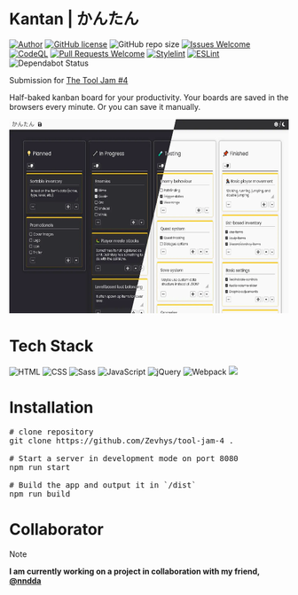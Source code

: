 # Kantan \| かんたん 
[![Author](http://img.shields.io/badge/author-@Zevhys-blue.svg)](https://www.linkedin.com/in/rakha-djauhari/) [![GitHub license](https://img.shields.io/github/license/Zevhys/tool-jam-4)](https://github.com/Zevhys/tool-jam-4/blob/main/LICENSE) ![GitHub repo size](https://img.shields.io/github/repo-size/Zevhys/tool-jam-4) [![Issues Welcome](https://img.shields.io/badge/issues-welcome-brightgreen.svg)](https://github.com/Zevhys/tool-jam-4/issues)
[![CodeQL](https://github.com/Zevhys/tool-jam-4/actions/workflows/codeql.yml/badge.svg)](https://github.com/Zevhys/tool-jam-4/actions/workflows/codeql.yml) [![Pull Requests Welcome](https://img.shields.io/badge/pull%20requests-welcome-brightgreen.svg)](https://github.com/Zevhys/tool-jam-4/pulls) [![Stylelint](https://img.shields.io/github/actions/workflow/status/Zevhys/tool-jam-4/stylelint.yml?label=Stylelint&logo=stylelint)](https://github.com/Zevhys/tool-jam-4/actions/workflows/stylelint.yml) [![ESLint](https://img.shields.io/github/actions/workflow/status/Zevhys/tool-jam-4/eslint.yml?label=ESLint&logo=eslint)](https://github.com/Zevhys/tool-jam-4/actions/workflows/eslint.yml) ![Dependabot Status](https://img.shields.io/badge/dependabot-active-brightgreen?logo=dependabot)

Submission for [The Tool Jam #4](https://itch.io/jam/the-tool-jam-4)

Half-baked kanban board for your productivity. Your boards are saved in the browsers every minute. Or you can save it manually.

<div align="center">
  <img src="preview.webp" height="350px">
</div>

# Tech Stack
![HTML](https://img.shields.io/badge/HTML-E34F26?style=flat-square&logo=html5&logoColor=ffffff)
![CSS](https://img.shields.io/badge/CSS-1572B6?style=flat-square&logo=css3&logoColor=ffffff)
![Sass](https://img.shields.io/badge/Sass-CC6699?style=flat-square&logo=sass&logoColor=white)
![JavaScript](https://img.shields.io/badge/JavaScript-F7DF1E?style=flat-square&logo=javascript&logoColor=000000)
![jQuery](https://img.shields.io/badge/jQuery-0769AD?style=flat-square&logo=jquery&logoColor=white)
![Webpack](https://img.shields.io/badge/Webpack-8DD6F9?style=flat-square&logo=webpack&logoColor=white)
![](https://img.shields.io/badge/Font%20Awesome-528DD7?style=flat-square&logo=fontawesome&logoColor=ffffff)

# Installation
<pre>
# clone repository 
git clone https://github.com/Zevhys/tool-jam-4 .

# Start a server in development mode on port 8080
npm run start

# Build the app and output it in `/dist`
npm run build
</pre>

# Collaborator
> [!NOTE]  
> <b>I am currently working on a project in collaboration with my friend, [@nndda](https://github.com/nndda)</b>
